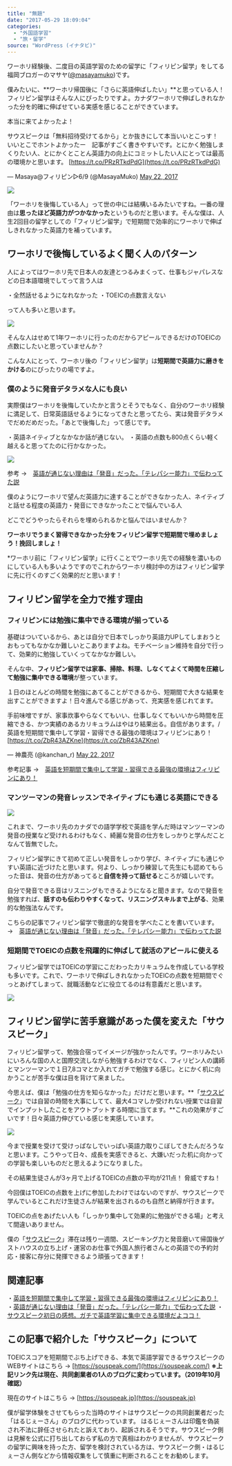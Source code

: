 ```yaml
---
title: "無題"
date: "2017-05-29 18:09:04"
categories:
  - "外国語学習"
  - "旅・留学"
source: "WordPress (イナタビ)"
---
```


ワーホリ経験後、二度目の英語学習のための留学に「フィリピン留学」をしてる福岡ブロガーのマサヤ([@masayamuko](https://twitter.com/MasayaMuko))です。

僕みたいに、**ワーホリ帰国後に「さらに英語伸ばしたい」**と思っている人！
フィリピン留学はそんな人にぴったりですよ。カナダワーホリで伸ばしきれなかった分を的確に伸ばせている実感を感じることができています。

本当に来てよかったよ！
> 
サウスピークは「無料招待受けてるから」とか抜きにして本当いいとこっす！
いいとこでホントよかったー　記事がすごく書きやすいです。とにかく勉強しまくりたい人、とにかくとことん英語力の向上にコミットしたい人にとっては最高の環境かと思います。 [https://t.co/PRzRTkdPdG](https://t.co/PRzRTkdPdG)

— Masaya@フィリピン▷6/9 (@MasayaMuko) [May 22, 2017](https://twitter.com/MasayaMuko/status/866677985868251136)

![](https://masayamuko.com/wp/wp-content/uploads/2017/05/gatag-00011306.png)

「ワーホリを後悔している人」って世の中には結構いるみたいですね。一番の理由は**思ったほど英語力がつかなかった**というものだと思います。そんな僕は、人生2回目の留学としての「フィリピン留学」で短期間で効率的にワーホリで伸ばしきれなかった英語力を補っています。
## ワーホリで後悔しているよく聞く人のパターン
人によってはワーホリ先で日本人の友達とつるみまくって、仕事もジャパレスなどの日本語環境でしてって言う人は

・全然話せるようになれなかった
・TOEICの点数言えない

って人も多いと思います。

![](https://masayamuko.com/wp/wp-content/uploads/2017/05/cfdcc50d3ff6502881247f4c6030649a_s.jpg)

そんな人はせめて1年ワーホリに行ったのだからアピールできるだけのTOEICの点数にしたいと思っていませんか？

こんな人にとって、ワーホリ後の「フィリピン留学」は**短期間で英語力に磨きをかける**のにぴったりの場ですよ。
### 僕のように発音デタラメな人にも良い
実際僕はワーホリを後悔していたかと言うとそうでもなく、自分のワーホリ経験に満足して、日常英語話せるようになってきたと思ってたら、実は発音デタラメでだめだめだった。「あとで後悔した」って感じです。

・英語ネイティブとなかなか話が通じない。
・英語の点数も800点くらい軽く越えると思ってたのに行かなかった。

![](https://masayamuko.com/wp/wp-content/uploads/2017/05/e374eb01ff0df8d9c4a631ac91a89d2a_m.jpg)

参考
→　[英語が通じない理由は「発音」だった。「テレパシー能力」で伝わってた説](https://masayamuko.com/telepathy/)

僕のようにワーホリで望んだ英語力に達することができなかった人、ネイティブと話せる程度の英語力・発音にできなかったことで悩んでいる人

どこでどうやったらそれらを埋められるかと悩んではいませんか？

**ワーホリでうまく習得できなかった分をフィリピン留学で短期間で埋めましょう！挽回しましょ！**

*ワーホリ前に「フィリピン留学」に行くことでワーホリ先での経験を濃いものにしている人も多いようですのでこれからワーホリ検討中の方はフィリピン留学に先に行くのすごく効果的だと思います！

## フィリピン留学を全力で推す理由

### フィリピンには勉強に集中できる環境が揃っている
基礎はついているから、あとは自分で日本でしっかり英語力UPしてしまおうとおもってもなかなか難しいとこありますよね。モチベーション維持を自分で行って、効果的に勉強していくってなかなか難しい。

そんな中、**フィリピン留学では家事、掃除、料理、しなくてよくて時間を圧縮して勉強に集中できる環境**が整っています。

１日のほとんどの時間を勉強にあてることができるから、短期間で大きな結果を出すことができますよ！日々進んでる感じがあって、充実感を感じれてます。
> 
手前味噌ですが、家事炊事やらなくてもいい、仕事しなくてもいいから時間を圧縮できる、かつ実績のあるカリキュラムはやはり結果出る。自信があります。/英語を短期間で集中して学習・習得できる最強の環境はフィリピンにあり！ [https://t.co/ZbR43AZKne](https://t.co/ZbR43AZKne)

— 神農亮 (@kanchan_r) [May 22, 2017](https://twitter.com/kanchan_r/status/866650462044340228)

参考記事
→　[英語を短期間で集中して学習・習得できる最強の環境はフィリピンにあり！](https://masayamuko.com/eigo-tanki/)
### マンツーマンの発音レッスンでネイティブにも通じる英語にできる
![](https://masayamuko.com/wp/wp-content/uploads/2017/05/1df6a5c67a21845d09408b13f802fac9.jpg)

これまで、ワーホリ先のカナダでの語学学校で英語を学んだ時はマンツーマンの発音の授業など受けれるわけもなく、綺麗な発音の仕方をしっかりと学んだことなんて皆無でした。

フィリピン留学にきて初めて正しい発音をしっかり学び、ネイティブにも通じやすい英語に近づけたと思います。何より、しっかり練習して先生にも認めてもらった音は、発音の仕方があってると**自信を持って話せる**ところが嬉しいです。

自分で発音できる音はリスニングもできるようになると聞きます。なので発音を勉強すれば、**話すのも伝わりやすくなって、リスニングスキルまで上がる**、効果的な勉強法なんです。

こちらの記事でフィリピン留学で徹底的な発音を学べたことを書いています。
→　[英語が通じない理由は「発音」だった。「テレパシー能力」で伝わってた説](https://masayamuko.com/telepathy/)
### 短期間でTOEICの点数を飛躍的に伸ばして就活のアピールに使える
フィリピン留学ではTOEICの学習にこだわったカリキュラムを作成している学校も多いです。これで、ワーホリで伸ばしきれなかったTOEICの点数を短期間でぐっとあげてしまって、就職活動などに役立てるのは有意義だと思います。

![](https://masayamuko.com/wp/wp-content/uploads/2017/05/feba9782b17be7a68c6d66d3e028692c_m.jpg)
## フィリピン留学に苦手意識があった僕を変えた「サウスピーク」
フィリピン留学って、勉強合宿ってイメージが強かったんです。ワーホリみたいにいろんな国の人と国際交流しながら勉強するわけでなく、フィリピン人の講師とマンツーマンで１日7,8コマとか入れてガチで勉強する感じ。とにかく机に向かうことが苦手な僕は目を背けて来ました。

今思えば、僕は「勉強の仕方を知らなかった」だけだと思います。**「[サウスピーク](https://souspeak.com/)」では自習の時間を大事にしてて、最大4コマしか受けれない授業では自習でインプットしたことをアウトプットする時間に当てます。**これの効果がすごいです！日々英語力伸びている感じを実感しています。

![](https://masayamuko.com/wp/wp-content/uploads/2017/05/souspeak-c_1200x630.jpg)

今まで授業を受けて受けっぱなしでいっぱい英語力取りこぼしてきたんだろうなと思います。こうやって日々、成長を実感できると、大嫌いだった机に向かっての学習も楽しいものだと思えるようになりました。

その結果生徒さんが3ヶ月で上げるTOEICの点数の平均が211点！
脅威ですね！

今回僕はTOEICの点数を上げに参加したわけではないのですが、サウスピークで学んでいるとこれだけ生徒さんが結果を出されるのも自然と納得が行きます。

TOEICの点をあげたい人も「しっかり集中して効果的に勉強ができる場」と考えて間違いありません。

僕の「[サウスピーク](https://souspeak.com/)」滞在は残り一週間、スピーキング力と発音磨いて帰国後ゲストハウスの立ち上げ・運営のお仕事で外国人旅行者さんとの英語での予約対応・接客に存分に発揮できるよう頑張ってきます！

## 関連記事
・[英語を短期間で集中して学習・習得できる最強の環境はフィリピンにあり！](https://masayamuko.com/eigo-tanki/)
・[英語が通じない理由は「発音」だった。「テレパシー能力」で伝わってた説](https://masayamuko.com/telepathy/)
・[サウスピーク初日の感想。ガチで英語学習に集中できる環境だよココ！](https://masayamuko.com/souspeak-1stday/)

## この記事で紹介した「サウスピーク」について

TOEICスコアを短期間でぶち上げできる、本気で英語学習できるサウスピークのWEBサイトはこちら
→ [https://souspeak.com/](https://souspeak.com/)
**※上記リンク先は現在、共同創業者の1人のブログに変わっています。（2019年10月確認）**

現在のサイトはこちら
→ [https://souspeak.jp](https://souspeak.jp)

僕が留学体験をさせてもらった当時のサイトはサウスピークの共同創業者だった「はるじぇーさん」のブログに代わっています。
はるじぇーさんは印鑑を偽装され不法に辞任させられたと訴えており、起訴されるそうです。サウスピーク側は見解を公式に打ち出しておらず私の方で真相はわかりませんが、サウスピークの留学に興味を持った方、留学を検討されている方は、サウスピーク側・はるじぇーさん側などから情報収集をして慎重に判断されることをお勧めします。